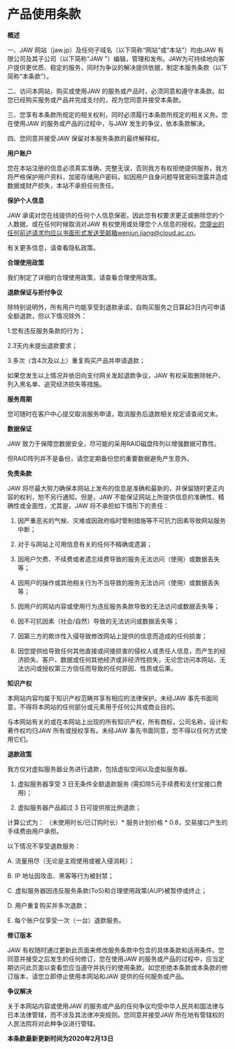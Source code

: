 # 产品使用条款

**概述**

一、JAW 网站（jaw.jp）及任何子域名（以下简称“网站”或“本站”）均由JAW 有限公司及其子公司（以下简称“JAW ”）编辑，管理和发布。JAW为可持续地向客户提供更优质、稳定的服务，同时为争议的解决提供依据，制定本服务条款（以下简称“本条款”）。

二、访问本网站，购买或使用JAW 的服务或产品时，必须同意和遵守本条款。如您已经购买服务或产品并完成支付的，视为您同意并接受本条款。

三、您享有本条款所规定的相关权利，同时必须履行本条款所规定的相关义务。您在使用JAW 的服务或产品的过程中，与JAW 发生的争议，依本条款解决。

四、您同意并接受JAW 保留对本服务条款的最终解释权。  


**用户账户**

您在本站注册的信息必须真实准确，完整无误，否则我方有权拒绝提供服务，我方将严格保护用户资料，加密存储用户密码，如因用户自身问题导致密码泄露并造成数据或财产损失，本站不承担任何责任。  


**保护个人信息**

JAW 承诺对您在线提供的任何个人信息保密。因此您有权要求更正或删除您的个人数据，或在任何时候取消对JAW 有权使用或处理您个人信息的授权。您提出的任何前述请求均应以书面形式发送至邮箱wenjun.jiang@cloud.ac.cn。

有关更多信息，请查看隐私政策。  


**合理使用政策**

我们制定了详细的合理使用政策，请查看合理使用政策。  


**退款保证与拒付争议**

除特别说明外，所有用户均能享受到退款承诺，自购买服务之日算起3日内可申请全额退款，但以下情况除外：

1.您有违反服务条款的行为；

2.3天内未提出退款要求；

3.多次（含4次及以上）重复购买产品并申请退款；

如果您发生以上情况并依旧向支付网关发起退款争议，JAW 有权采取删除帐户、列入黑名单、追究经济损失等措施。  


**服务周期**

您可随时在客户中心提交取消服务申请，取消服务后退款相关规定请查阅文末。  


**数据保证**

JAW 致力于保障您数据安全，尽可能的采用RAID磁盘阵列以增强数据可靠性。

但RAID阵列并不是备份，请您定期备份您的重要数据避免产生意外。  


**免责条款**

JAW 将尽最大努力确保本网站上发布的信息是准确和最新的，并保留随时更正内容的权利，恕不另行通知。但是，JAW 不能保证网站上所提供信息的准确性、精确性或全面性，尤其是，JAW 将不承担如下情形下的责任：

1. 因严重恶劣的气候、灾难或因政府临时管制措施等不可抗力因素导致网站服务中断；

2. 对于与网站上可用信息有关的任何不精确或遗漏；

3. 因用户欠费、不续费或者遗忘续费导致的服务无法访问（使用）或数据丢失等；

4. 因用户的操作或其他相关行为不当导致的服务无法访问（使用）或数据丢失等；

5. 因用户的网站内容或使用行为违反服务条款导致的无法访问或数据丢失等；

6. 因不可抗因素（社会/自然）导致的无法访问或数据丢失等；

7. 因第三方的欺诈性入侵导致修改网站上提供的信息而造成的任何损害；

8. 因您提供给导致任何其他直接或间接损害的侵权人或责任人信息，而产生的经济损失、客户、数据或任何其他经济或非经济性损失，无论您访问本网站、无法访问或授权第三方信任而导致的任何原因、性质或后果。  


**知识产权**

本网站内容均属于知识产权范畴并享有相应的法律保护。未经JAW 事先书面同意，不得将本网站的任何部分或元素用于任何公共或商业目的。

与本网站有关的或在本网站上出现的所有知识产权，所有商标，公司名称，设计和著作权均归JAW 所有或授权享有。未经JAW 事先书面同意，您不得以任何方式使用它们。  


**退款政策**

我方仅对虚拟服务器业务进行退款，包括虚拟空间以及虚拟服务器。

1. 虚拟服务器享受 3 日无条件全额退款服务 \(需扣除5元手续费和支付宝接口费用\)；

2. 虚拟服务器产品超过 3 日可提供按比例退款；

计算公式为： （未使用时长/已订购时长）\* 服务计划价格 \* 0.8，交易接口产生的手续费由用户承担。

以下情况不享受退款服务：

A. 流量用尽（无论是主观使用或被入侵消耗）；

B. IP 地址因攻击、黑客等行为被封禁；

C. 虚拟服务器因违反服务条款\(ToS\)和合理使用政策\(AUP\)被暂停或终止；

D. 用户重复购买并多次退款；

E. 每个账户仅享受一次（一台）退款服务。  


**修订版本**

JAW 有权随时通过更新此页面来修改服务条款中包含的具体条款和适用条件。您同意并接受之后发生的任何修订，您在使用JAW  的服务或产品的过程中，应当定期访问此页面以查看您应当遵守并执行的使用条款。如您拒绝本条款或本条款的修订版本，请您立即停止使用本网站和JAW 提供的任何服务或产品。  


**争议解决**

关于本网站内容或使用JAW 的服务或产品的任何争议均受中华人民共和国法律与日本法律管辖，而不涉及其法律冲突规则。您同意并接受JAW 所在地有管辖权的人民法院将对此种争议进行管辖。  


**本条款最新更新时间为2020年2月13日**

